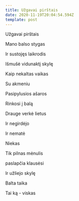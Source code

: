 ```yaml
---
title: Užgavai pirštais
date: 2020-11-19T20:04:54.594Z
template: post
---
```

Užgavai pirštais 

Mano balso stygas 

Ir sustojęs laikrodis 

Išmušė vidunaktį skylę 

Kaip nekaltas vaikas 

Su akmeniu 

Pasipylusios ašaros 

Rinkosi į balą

Drauge verkė lietus 

Ir negirdėjo 

Ir nematė 

Niekas

Tik pilnas mėnulis 

paslapčia klausėsi

Ir užliejo skylę

Balta taika

Tai ką - viskas